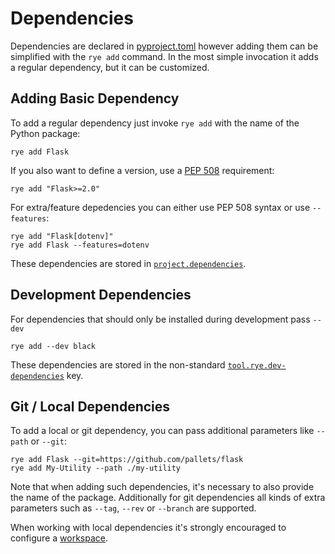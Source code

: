 # Dependencies

Dependencies are declared in [pyproject.toml](pyproject.md) however adding them can be
simplified with the `rye add` command.  In the most simple invocation it adds a regular
dependency, but it can be customized.

## Adding Basic Dependency

To add a regular dependency just invoke `rye add` with the name of the Python package:

```
rye add Flask
```

If you also want to define a version, use a [PEP 508](https://peps.python.org/pep-0508/)
requirement:

```
rye add "Flask>=2.0"
```

For extra/feature depedencies you can either use PEP 508 syntax or use `--features`:

```
rye add "Flask[dotenv]"
rye add Flask --features=dotenv
```

These dependencies are stored in [`project.dependencies`](pyproject.md#projectdependencies).

## Development Dependencies

For dependencies that should only be installed during development pass `--dev`

```
rye add --dev black
```

These dependencies are stored in the non-standard
[`tool.rye.dev-dependencies`](pyproject.md#toolryedev-dependencies) key.

## Git / Local Dependencies

To add a local or git dependency, you can pass additional parameters like `--path`
or `--git`:

```
rye add Flask --git=https://github.com/pallets/flask
rye add My-Utility --path ./my-utility
```

Note that when adding such dependencies, it's necessary to also provide the name
of the package.  Additionally for git dependencies all kinds of extra parameters
such as `--tag`, `--rev` or `--branch` are supported.

When working with local dependencies it's strongly encouraged to configure a
[workspace](pyproject.md#toolryeworkspace).
